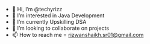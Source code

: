 - 👋 Hi, I’m @techyrizz
- 👀 I’m interested in Java Development
- 🌱 I’m currently Upskilling DSA
- 💞️ I’m looking to collaborate on projects
- 📫 How to reach me = rizwanshaikh.sr01@gmail.com

<!---
techyrizz/techyrizz is a ✨ special ✨ repository because its `README.md` (this file) appears on your GitHub profile.
You can click the Preview link to take a look at your changes.
--->
